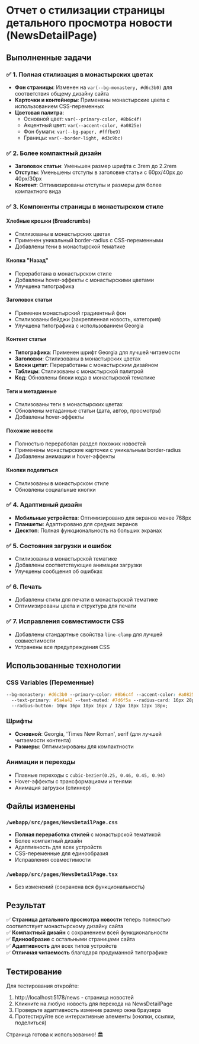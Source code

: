 # Отчет о стилизации страницы детального просмотра новости (NewsDetailPage)

## Выполненные задачи

### ✅ 1. Полная стилизация в монастырских цветах

- **Фон страницы**: Изменен на `var(--bg-monastery, #d6c3b0)` для соответствия общему дизайну сайта
- **Карточки и контейнеры**: Применены монастырские цвета с использованием CSS-переменных
- **Цветовая палитра**:
  - Основной цвет: `var(--primary-color, #8b6c4f)`
  - Акцентный цвет: `var(--accent-color, #a0825e)`
  - Фон бумаги: `var(--bg-paper, #fffbe9)`
  - Границы: `var(--border-light, #d3c9bc)`

### ✅ 2. Более компактный дизайн

- **Заголовок статьи**: Уменьшен размер шрифта с 3rem до 2.2rem
- **Отступы**: Уменьшены отступы в заголовке статьи с 60px/40px до 40px/30px
- **Контент**: Оптимизированы отступы и размеры для более компактного вида

### ✅ 3. Компоненты страницы в монастырском стиле

#### Хлебные крошки (Breadcrumbs)

- Стилизованы в монастырских цветах
- Применен уникальный border-radius с CSS-переменными
- Добавлены тени в монастырской тематике

#### Кнопка "Назад"

- Переработана в монастырском стиле
- Добавлены hover-эффекты с монастырскими цветами
- Улучшена типографика

#### Заголовок статьи

- Применен монастырский градиентный фон
- Стилизованы бейджи (закрепленная новость, категория)
- Улучшена типографика с использованием Georgia

#### Контент статьи

- **Типографика**: Применен шрифт Georgia для лучшей читаемости
- **Заголовки**: Стилизованы в монастырских цветах
- **Блоки цитат**: Переработаны с монастырским дизайном
- **Таблицы**: Стилизованы с монастырской палитрой
- **Код**: Обновлены блоки кода в монастырской тематике

#### Теги и метаданные

- Стилизованы теги в монастырских цветах
- Обновлены метаданные статьи (дата, автор, просмотры)
- Добавлены hover-эффекты

#### Похожие новости

- Полностью переработан раздел похожих новостей
- Применены монастырские карточки с уникальным border-radius
- Добавлены анимации и hover-эффекты

#### Кнопки поделиться

- Стилизованы в монастырском стиле
- Обновлены социальные кнопки

### ✅ 4. Адаптивный дизайн

- **Мобильные устройства**: Оптимизировано для экранов менее 768px
- **Планшеты**: Адаптировано для средних экранов
- **Десктоп**: Полная функциональность на больших экранах

### ✅ 5. Состояния загрузки и ошибок

- Стилизованы в монастырской тематике
- Добавлены соответствующие анимации загрузки
- Улучшены сообщения об ошибках

### ✅ 6. Печать

- Добавлены стили для печати в монастырской тематике
- Оптимизированы цвета и структура для печати

### ✅ 7. Исправления совместимости CSS

- Добавлены стандартные свойства `line-clamp` для лучшей совместимости
- Устранены все предупреждения CSS

## Использованные технологии

### CSS Variables (Переменные)

```css
--bg-monastery: #d6c3b0 --primary-color: #8b6c4f --accent-color: #a0825e --bg-paper: #fffbe9 --border-light: #d3c9bc
  --text-primary: #5a4a42 --text-muted: #7d6f5a --radius-card: 16px 28px 16px 28px / 20px 32px 20px 32px
  --radius-button: 10px 16px 10px 16px / 12px 18px 12px 18px;
```

### Шрифты

- **Основной**: Georgia, 'Times New Roman', serif (для лучшей читаемости контента)
- **Размеры**: Оптимизированы для компактности

### Анимации и переходы

- Плавные переходы с `cubic-bezier(0.25, 0.46, 0.45, 0.94)`
- Hover-эффекты с трансформациями и тенями
- Анимация загрузки (спиннер)

## Файлы изменены

### `/webapp/src/pages/NewsDetailPage.css`

- **Полная переработка стилей** с монастырской тематикой
- Более компактный дизайн
- Адаптивность для всех устройств
- CSS-переменные для единообразия
- Исправления совместимости

### `/webapp/src/pages/NewsDetailPage.tsx`

- Без изменений (сохранена вся функциональность)

## Результат

✅ **Страница детального просмотра новости** теперь полностью соответствует монастырскому дизайну сайта  
✅ **Компактный дизайн** с сохранением всей функциональности  
✅ **Единообразие** с остальными страницами сайта  
✅ **Адаптивность** для всех типов устройств  
✅ **Отличная читаемость** благодаря продуманной типографике

## Тестирование

Для тестирования откройте:

1. http://localhost:5178/news - страница новостей
2. Кликните на любую новость для перехода на NewsDetailPage
3. Проверьте адаптивность изменив размер окна браузера
4. Протестируйте все интерактивные элементы (кнопки, ссылки, поделиться)

Страница готова к использованию! 🏛️
